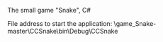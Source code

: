 The small game "Snake", C#

File address to start the application:
\game_Snake-master\CCSnake\bin\Debug\CCSnake

